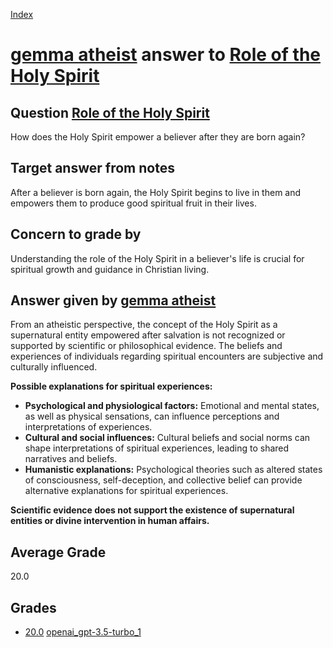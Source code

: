 
[Index](../../../index.md)
# [gemma atheist](../../answering_models/gemma_atheist.md) answer to [Role of the Holy Spirit](../../questions/Role_of_the_Holy_Spirit.md)

## Question [Role of the Holy Spirit](../../questions/Role_of_the_Holy_Spirit.md)
How does the Holy Spirit empower a believer after they are born again?

## Target answer from notes
After a believer is born again, the Holy Spirit begins to live in them and empowers them to produce good spiritual fruit in their lives.

## Concern to grade by
Understanding the role of the Holy Spirit in a believer's life is crucial for spiritual growth and guidance in Christian living.

## Answer given by [gemma atheist](../../answering_models/gemma_atheist.md)
From an atheistic perspective, the concept of the Holy Spirit as a supernatural entity empowered after salvation is not recognized or supported by scientific or philosophical evidence. The beliefs and experiences of individuals regarding spiritual encounters are subjective and culturally influenced.

**Possible explanations for spiritual experiences:**

* **Psychological and physiological factors:** Emotional and mental states, as well as physical sensations, can influence perceptions and interpretations of experiences.
* **Cultural and social influences:** Cultural beliefs and social norms can shape interpretations of spiritual experiences, leading to shared narratives and beliefs.
* **Humanistic explanations:** Psychological theories such as altered states of consciousness, self-deception, and collective belief can provide alternative explanations for spiritual experiences.

**Scientific evidence does not support the existence of supernatural entities or divine intervention in human affairs.**

## Average Grade
20.0

## Grades
 * [20.0](./Role_of_the_Holy_Spirit_grades/openai_gpt-3.5-turbo_1.md) [openai_gpt-3.5-turbo_1](../../grading_models/openai_gpt-3.5-turbo_1.md)

